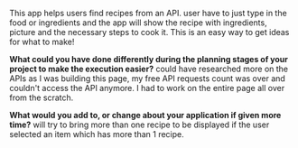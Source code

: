 This app helps users find recipes from an API. user have to just type in the food or ingredients and the app will show the recipe with ingredients, picture and the necessary steps to cook it. 
This is an easy way to get ideas for what to make!

**What could you have done differently during the planning stages of your project to make the execution easier?**
could have researched more on the APIs as I was building this page, my free API requests count was over and couldn't access the API anymore. I had to work on the entire page all over from the scratch.

**What would you add to, or change about your application if given more time?**
will try to bring more than one recipe to be displayed if the user selected an item which has more than 1 recipe.
